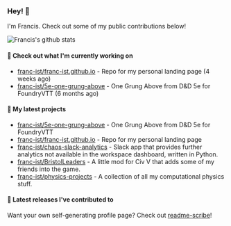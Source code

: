 ### Hey! 👋

I'm Francis. Check out some of my public contributions below!

![Francis's github stats](https://github-readme-stats.vercel.app/api?username=franc-ist&show_icons=true&count_private=true&theme=buefy)

#### 👷 Check out what I'm currently working on

- [franc-ist/franc-ist.github.io](https://github.com/franc-ist/franc-ist.github.io) - Repo for my personal landing page (4 weeks ago)
- [franc-ist/5e-one-grung-above](https://github.com/franc-ist/5e-one-grung-above) - One Grung Above from D&amp;D 5e for FoundryVTT (6 months ago)

#### 🌱 My latest projects

- [franc-ist/5e-one-grung-above](https://github.com/franc-ist/5e-one-grung-above) - One Grung Above from D&amp;D 5e for FoundryVTT
- [franc-ist/franc-ist.github.io](https://github.com/franc-ist/franc-ist.github.io) - Repo for my personal landing page
- [franc-ist/chaos-slack-analytics](https://github.com/franc-ist/chaos-slack-analytics) - Slack app that provides further analytics not available in the workspace dashboard, written in Python.
- [franc-ist/BristolLeaders](https://github.com/franc-ist/BristolLeaders) - A little mod for Civ V that adds some of my friends into the game.
- [franc-ist/physics-projects](https://github.com/franc-ist/physics-projects) - A collection of all my computational physics stuff.

#### 🔭 Latest releases I've contributed to



Want your own self-generating profile page? Check out [readme-scribe](https://github.com/muesli/readme-scribe)!
